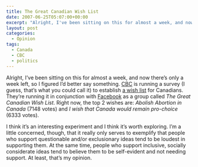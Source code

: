 ```yaml
---
title: The Great Canadian Wish List
date: 2007-06-25T05:07:00+00:00
excerpt: "Alright, I've been sitting on this for almost a week, and now there's only a week left, so I figured I'd better say"
layout: post
categories:
  - Opinion
tags:
  - Canada
  - CBC
  - politics
---
```

Alright, I&#8217;ve been sitting on this for almost a week, and now there&#8217;s only a week left, so I figured I&#8217;d better say something. [CBC](http://www.cbc.ca/) is running a survey (I guess, that&#8217;s what you could call it) to establish [a wish list](http://www.youtube.com/watch?v=BhZJgZfsGW8) for Canadians. They&#8217;re running it in conjunction with [Facebook](http://www.facebook.com/) as a group called _The Great Canadian Wish List_. Right now, the top 2 wishes are: _Abolish Abortion in Canada_ (7148 votes) and _I wish that Canada would remain pro-choice_ (6333 votes).

I think it&#8217;s an interesting experiment and I think it&#8217;s worth exploring. I&#8217;m a little concerned, though, that it really only serves to exemplify that people who support questionable and/or exclusionary ideas tend to be loudest in supporting them. At the same time, people who support inclusive, socially considerate ideas tend to believe them to be self-evident and not needing support. At least, that&#8217;s my opinion.